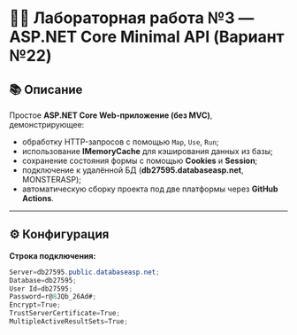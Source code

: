 # 🏋️‍♂️ Лабораторная работа №3 — ASP.NET Core Minimal API (Вариант №22)

## 📚 Описание
Простое **ASP.NET Core Web-приложение (без MVC)**, демонстрирующее:
- обработку HTTP-запросов с помощью `Map`, `Use`, `Run`;
- использование **IMemoryCache** для кэширования данных из базы;
- сохранение состояния формы с помощью **Cookies** и **Session**;
- подключение к удалённой БД (**db27595.databaseasp.net**, MONSTERASP);
- автоматическую сборку проекта под две платформы через **GitHub Actions**.

---

## ⚙️ Конфигурация
**Строка подключения:**
```csharp
Server=db27595.public.databaseasp.net;
Database=db27595;
User Id=db27595;
Password=r@8JQb_26Ad#;
Encrypt=True;
TrustServerCertificate=True;
MultipleActiveResultSets=True;
